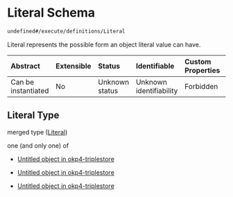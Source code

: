 # Literal Schema

```txt
undefined#/execute/definitions/Literal
```

Literal represents the possible form an object literal value can have.

| Abstract            | Extensible | Status         | Identifiable            | Custom Properties | Additional Properties | Access Restrictions | Defined In                                                                     |
| :------------------ | :--------- | :------------- | :---------------------- | :---------------- | :-------------------- | :------------------ | :----------------------------------------------------------------------------- |
| Can be instantiated | No         | Unknown status | Unknown identifiability | Forbidden         | Allowed               | none                | [okp4-triplestore.json\*](schema/okp4-triplestore.json "open original schema") |

## Literal Type

merged type ([Literal](okp4-triplestore-executemsg-definitions-literal.md))

one (and only one) of

*   [Untitled object in okp4-triplestore](okp4-triplestore-executemsg-definitions-literal-oneof-0.md "check type definition")

*   [Untitled object in okp4-triplestore](okp4-triplestore-executemsg-definitions-literal-oneof-1.md "check type definition")

*   [Untitled object in okp4-triplestore](okp4-triplestore-executemsg-definitions-literal-oneof-2.md "check type definition")

